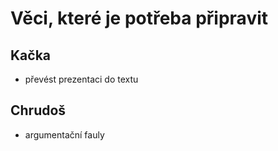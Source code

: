 # Věci, které je potřeba připravit

## Kačka

* převést prezentaci do textu

## Chrudoš

* argumentační fauly

